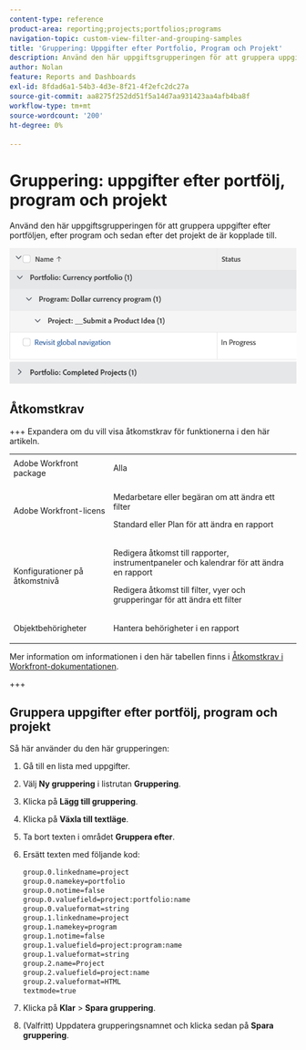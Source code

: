 ```yaml
---
content-type: reference
product-area: reporting;projects;portfolios;programs
navigation-topic: custom-view-filter-and-grouping-samples
title: 'Gruppering: Uppgifter efter Portfolio, Program och Projekt'
description: Använd den här uppgiftsgrupperingen för att gruppera uppgifter efter portföljen, efter program och sedan efter det projekt de är kopplade till.
author: Nolan
feature: Reports and Dashboards
exl-id: 8fdad6a1-54b3-4d3e-8f21-4f2efc2dc27a
source-git-commit: aa8275f252dd51f5a14d7aa931423aa4afb4ba8f
workflow-type: tm+mt
source-wordcount: '200'
ht-degree: 0%

---
```


# Gruppering: uppgifter efter portfölj, program och projekt

<!--Audited: 10/2024-->

Använd den här uppgiftsgrupperingen för att gruppera uppgifter efter portföljen, efter program och sedan efter det projekt de är kopplade till.

![Projektgruppering för Portfolio](assets/portfolio-program-project-grouping-for-tasks-350x120.png)

## Åtkomstkrav

+++ Expandera om du vill visa åtkomstkrav för funktionerna i den här artikeln. 

<table style="table-layout:auto"> 
 <col> 
 <col> 
 <tbody> 
  <tr> 
   <td role="rowheader">Adobe Workfront package</td> 
   <td> <p>Alla</p> </td> 
  </tr> 
  <tr> 
   <td role="rowheader">Adobe Workfront-licens</td> 
   <td> 
   <p>Medarbetare eller begäran om att ändra ett filter </p>
   <p>Standard eller Plan för att ändra en rapport</p>
  </tr> 
  <tr> 
   <td role="rowheader">Konfigurationer på åtkomstnivå</td> 
   <td> <p>Redigera åtkomst till rapporter, instrumentpaneler och kalendrar för att ändra en rapport</p> <p>Redigera åtkomst till filter, vyer och grupperingar för att ändra ett filter</p> </td> 
  </tr> 
  <tr> 
   <td role="rowheader">Objektbehörigheter</td> 
   <td> <p>Hantera behörigheter i en rapport</p>  </td> 
  </tr> 
 </tbody> 
</table>

Mer information om informationen i den här tabellen finns i [Åtkomstkrav i Workfront-dokumentationen](/help/quicksilver/administration-and-setup/add-users/access-levels-and-object-permissions/access-level-requirements-in-documentation.md).

+++

## Gruppera uppgifter efter portfölj, program och projekt

Så här använder du den här grupperingen:

1. Gå till en lista med uppgifter.
1. Välj **Ny gruppering** i listrutan **Gruppering**.
1. Klicka på **Lägg till gruppering**.

1. Klicka på **Växla till textläge**.
1. Ta bort texten i området **Gruppera efter**.
1. Ersätt texten med följande kod:

   ```
   group.0.linkedname=project
   group.0.namekey=portfolio
   group.0.notime=false
   group.0.valuefield=project:portfolio:name
   group.0.valueformat=string
   group.1.linkedname=project
   group.1.namekey=program
   group.1.notime=false
   group.1.valuefield=project:program:name
   group.1.valueformat=string
   group.2.name=Project
   group.2.valuefield=project:name
   group.2.valueformat=HTML
   textmode=true
   ```

1. Klicka på **Klar** > **Spara gruppering**.
1. (Valfritt) Uppdatera grupperingsnamnet och klicka sedan på **Spara gruppering**.

